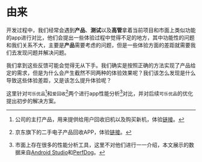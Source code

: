 # 由来

开发过程中，我们经常会遇到**产品**、**测试**以及**高管**拿着当前项目和市面上类似功能的app进行对比，他们会提出一些体验过程中觉得不足的地方，其中功能性的问题和我们关系不大，主要是**产品**需要考虑的问题，但是一些体验方面的差距就需要我们去发现问题并解决问题。

我们拿到这些反馈可能会觉得无从下手。我们确实是按照正确的方法实现了产品给定的需求，但是为什么会产生截然不同两种的体验效果呢？我们该怎么发现是什么导致这些体验差距，又是该怎么提升体验呢？

这里针对`可乐优品`[^1]和`爱回收`[^2]两个进行app性能分析[^3]对比，并对后续`可乐优品`的优化提出初步的解决方案。



[^1]: 公司的主打产品，用来提供给用户回收旧机以及购买新机，体验[链接](http://www.keleyoupin.com.cn/)。

[^2]: 京东旗下的二手电子产品回收APP，体验[链接](https://m.aihuishou.com/n/#/?bd_vid=7847937322261861363&type=0)。

[^3]: 市面上存在很多的性能分析工具，这里不对他们进行一一介绍，本文展示的数据来自[Android Studio](https://juejin.im/post/5a351a76f265da430d58165a)和[PerfDog](https://bbs.perfdog.qq.com/article-detail.html?id=5)。
